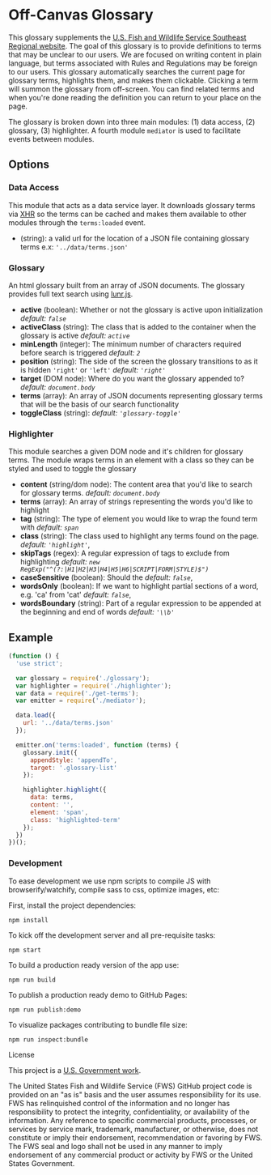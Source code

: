 # Off-Canvas Glossary

This glossary supplements the [U.S. Fish and Wildlife Service Southeast Regional website](http://fws.gov/southeast).  The goal of this glossary is to provide definitions to terms that may be unclear to our users. We are focused on writing content in plain language, but terms associated with Rules and Regulations may be foreign to our users.  This glossary automatically searches the current page for glossary terms, highlights them, and makes them clickable.  Clicking a term will summon the glossary from off-screen.  You can find related terms and when you're done reading the definition you can return to your place on the page.

The glossary is broken down into three main modules: (1) data access, (2) glossary, (3) highlighter. A fourth module `mediator` is used to facilitate events between modules.

## Options

### Data Access

This module that acts as a data service layer.  It downloads glossary terms via [XHR](https://www.npmjs.com/package/xhr) so the terms can be cached and makes them available to other modules through the `terms:loaded` event.

- (string): a valid url for the location of a JSON file containing glossary terms e.x: `'../data/terms.json'`

### Glossary

An html glossary built from an array of JSON documents. The glossary provides full text search using [lunr.js](http://lunrjs.com/).

- **active** (boolean): Whether or not the glossary is active upon initialization  *default: `false`*
- **activeClass** (string): The class that is added to the container when the glossary is active  *default: `active`*
- **minLength** (integer): The minimum number of characters required before search is triggered *default: `2`*
- **position** (string): The side of the screen the glossary transitions to as it is hidden `'right'` or `'left'` *default: `'right'`*
- **target** (DOM node): Where do you want the glossary appended to? *default: `document.body`*
- **terms** (array): An array of JSON documents representing glossary terms that will be the basis of our search functionality
- **toggleClass** (string): *default: `'glossary-toggle'`*

### Highlighter

This module searches a given DOM node and it's children for glossary terms.  The module wraps terms in an element with a class so they can be styled and used to toggle the glossary

- **content** (string/dom node): The content area that you'd like to search for glossary terms. *default: `document.body`*
- **terms** (array): An array of strings representing the words you'd like to highlight
- **tag** (string): The type of element you would like to wrap the found term with *default: `span`*
- **class** (string): The class used to highlight any terms found on the page. *default: `'highlight'`*,
- **skipTags** (regex): A regular expression of tags to exclude from highlighting *default: `new RegExp("^(?:|H1|H2|H3|H4|H5|H6|SCRIPT|FORM|STYLE)$")`*
- **caseSensitive** (boolean): Should the *default: `false`*,
- **wordsOnly** (boolean): If we want to highlight partial sections of a word, e.g. 'ca' from 'cat' *default: `false`*,
- **wordsBoundary** (string): Part of a regular expression to be appended at the beginning and end of words *default: `'\\b'`*

## Example

```javascript
(function () {
  'use strict';

  var glossary = require('./glossary');
  var highlighter = require('./highlighter');
  var data = require('./get-terms');
  var emitter = require('./mediator');

  data.load({
    url: '../data/terms.json'
  });

  emitter.on('terms:loaded', function (terms) {
    glossary.init({
      appendStyle: 'appendTo',
      target: '.glossary-list'
    });

    highlighter.highlight({
      data: terms,
      content: '',
      element: 'span',
      class: 'highlighted-term'
    });
  })
})();
```

### Development

To ease development we use npm scripts to compile JS with browserify/watchify, compile sass to css, optimize images, etc:

First, install the project dependencies:

`npm install`

To kick off the development server and all pre-requisite tasks:

`npm start`

To build a production ready version of the app use:

`npm run build`

To publish a production ready demo to GitHub Pages:

`npm run publish:demo`

To visualize packages contributing to bundle file size:

`npm run inspect:bundle`

License

This project is a [U.S. Government work](https://www.usa.gov/government-works).

The United States Fish and Wildlife Service (FWS) GitHub project code is provided on an "as is" basis and the user assumes responsibility for its use. FWS has relinquished control of the information and no longer has responsibility to protect the integrity, confidentiality, or availability of the information. Any reference to specific commercial products, processes, or services by service mark, trademark, manufacturer, or otherwise, does not constitute or imply their endorsement, recommendation or favoring by FWS. The FWS seal and logo shall not be used in any manner to imply endorsement of any commercial product or activity by FWS or the United States Government.
